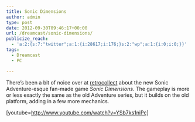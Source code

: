 ```yaml
---
title: Sonic Dimensions
author: admin
type: post
date: 2012-09-30T09:46:17+00:00
url: /dreamcast/sonic-dimensions/
publicize_reach:
  - 'a:2:{s:7:"twitter";a:1:{i:28617;i:176;}s:2:"wp";a:1:{i:0;i:0;}}'
tags:
  - Dreamcast
  - PC

---
```

There&#8217;s been a bit of noice over at [retrocollect][1] about the new Sonic Adventure-esque fan-made game _Sonic Dimensions_. The gameplay is more or less exactly the same as the old Adventure series, but it builds on the old platform, adding in a few more mechanics.

[youtube=http://www.youtube.com/watch?v=YSb7ks1niPc]

 [1]: http://www.retrocollect.com/News/fan-game-sonic-dimensions-released.html
